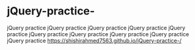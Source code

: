 # jQuery-practice-
jQuery practice jQuery practice jQuery practice jQuery practice jQuery practice jQuery practice jQuery practice jQuery practice jQuery practice jQuery practice 
https://shishirahmed7563.github.io/jQuery-practice-/
